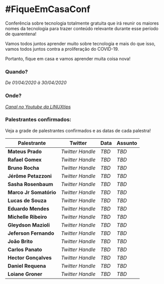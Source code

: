 # #FiqueEmCasaConf

Conferência sobre tecnologia totalmente gratuita que irá reunir os maiores nomes da tecnologia para trazer conteúdo relevante durante esse período de quarentena!

Vamos todos juntos aprender muito sobre tecnologia e mais do que isso, vamos todos juntos contra a proliferação do COVID-19.

Portanto, fique em casa e vamos aprender muita coisa nova!

### Quando? 
*De 01/04/2020 à 30/04/2020*


### Onde?
*[Canal no Youtube da LINUXtips](https://youtube.com/linuxtips)*


### Palestrantes confirmados:
Veja a grade de palestrantes confirmados e as datas de cada palestra!

Palestrante | Twitter | Data | Assunto
--- | --- | --- | --
**Mateus Prado** | *Twitter Handle* | *TBD* | *TBD*
**Rafael Gomex** | *Twitter Handle* | *TBD* | *TBD* 
**Bruno Rocha** | *Twitter Handle* | *TBD* | *TBD* 
**Jérôme Petazzoni** | *Twitter Handle* | *TBD* | *TBD* 
**Sasha Rosenbaum** | *Twitter Handle* | *TBD* | *TBD* 
**Marco Jr Somatório** | *Twitter Handle* | *TBD* | *TBD* 
**Lucas de Souza** | *Twitter Handle* | *TBD* | *TBD* 
**Eduardo Mendes** | *Twitter Handle* | *TBD* | *TBD* 
**Michelle Ribeiro** | *Twitter Handle* | *TBD* | *TBD* 
**Gleydson Mazioli** | *Twitter Handle* | *TBD* | *TBD* 
**Jeferson Fernando** | *Twitter Handle* | *TBD* | *TBD* 
**João Brito** | *Twitter Handle* | *TBD* | *TBD* 
**Carlos Panato** | *Twitter Handle* | *TBD* | *TBD* 
**Hector Gonçalves** | *Twitter Handle* | *TBD* | *TBD* 
**Daniel Requena** | *Twitter Handle* | *TBD* | *TBD* 
**Loiane Groner** | *Twitter Handle* | *TBD* | *TBD* 
